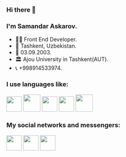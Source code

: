 ### Hi there 👋
### I'm Samandar Askarov.
- 👨‍💻 Front End Developer.
- 📍 Tashkent, Uzbekistan.
- 📅 03.09.2003.
- 🏛 Ajou University in Tashkent(AUT).
- 📞 +998914533974.
### I use languages like:
<code><img src="https://upload.wikimedia.org/wikipedia/commons/thumb/6/61/HTML5_logo_and_wordmark.svg/1024px-HTML5_logo_and_wordmark.svg.png" width="40px"></code>
<code><img src="https://cdn.freebiesupply.com/logos/large/2x/css3-logo-svg-vector.svg" width="45px"></code>
<code><img src="https://upload.wikimedia.org/wikipedia/commons/thumb/9/96/Sass_Logo_Color.svg/2560px-Sass_Logo_Color.svg.png" width="40px"></code>
<code><img src="https://upload.wikimedia.org/wikipedia/commons/thumb/b/b2/Bootstrap_logo.svg/1280px-Bootstrap_logo.svg.png" width="40px"></code>
<code><img src="https://logos-world.net/wp-content/uploads/2023/02/JavaScript-Logo.png" width="45px"></code>

### My social networks and messengers:
<a><img src="https://encrypted-tbn0.gstatic.com/images?q=tbn:ANd9GcTq26rNKacdcPJz0J8RVcQDsXmVcnjpZOEwhqK8_7BnkQ&s" width="40px"></a>
<a><img src="https://image.similarpng.com/very-thumbnail/2020/06/Instagram-logo-transparent-PNG.png" width="40px"></a>
<a><img src="https://encrypted-tbn0.gstatic.com/images?q=tbn:ANd9GcTzwnMgeZf7NUIWFagwWfRkrpR_7MAxQDYzcXJvVcqhow&s" width="40px"></a>



<!--
**SamandarAskarov/SamandarAskarov** is a ✨ _special_ ✨ repository because its `README.md` (this file) appears on your GitHub profile.

Here are some ideas to get you started:

- 🔭 I’m currently working on 
- 🌱 I’m currently learning ...
- 👯 I’m looking to collaborate on ...
- 🤔 I’m looking for help with ...
- 💬 Ask me about ...
- 📫 How to reach me: ...
- 😄 Pronouns: ...
- ⚡ Fun fact: ...
-->
